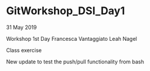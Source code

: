 # GitWorkshop_DSI_Day1
31 May 2019

Workshop 1st Day
Francesca Vantaggiato
Leah Nagel

Class exercise

New update to test the push/pull functionality from bash